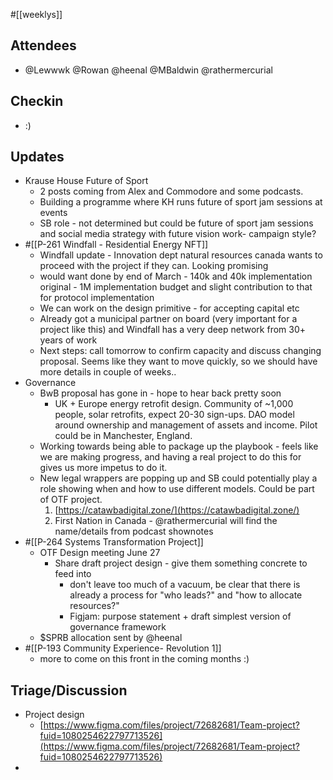 #[[weeklys]] 
## Attendees
- @Lewwwk @Rowan  @heenal @MBaldwin @rathermercurial 

## Checkin
- :)

## Updates
- Krause House Future of Sport 
	- 2 posts coming from Alex and Commodore and some podcasts. 
	- Building a programme where KH runs future of sport jam sessions at events  
	- SB role - not determined but could be future of sport jam sessions and social media strategy with future vision work- campaign style? 
- #[[P-261 Windfall - Residential Energy NFT]] 
	- Windfall update - Innovation dept natural resources canada wants to proceed with the project if they can. Looking promising 
	- would want done by end of March - 140k and 40k implementation original - 1M implementation budget and slight contribution to that for protocol implementation 
	- We can work on the design primitive - for accepting capital etc
	- Already got a municipal partner on board (very important for a project like this) and Windfall has a very deep network from 30+ years of work
	- Next steps: call tomorrow to confirm capacity and discuss changing proposal. Seems like they want to move quickly, so we should have more details in couple of weeks..
- Governance
	- BwB proposal has gone in - hope to hear back pretty soon
		- UK + Europe energy retrofit design. Community of ~1,000 people, solar retrofits, expect 20-30 sign-ups. DAO model around ownership and management of assets and income. Pilot could be in Manchester, England.
	- Working towards being able to package up the playbook - feels like we are making progress, and having a real project to do this for gives us more impetus to do it.
	- New legal wrappers are popping up and SB could potentially play a role showing when and how to use different models. Could be part of OTF project.
		1. [https://catawbadigital.zone/](https://catawbadigital.zone/) 
		2. First Nation in Canada - @rathermercurial will find the name/details from podcast shownotes
- #[[P-264 Systems Transformation Project]] 
	- OTF Design meeting June 27 
		- Share draft project design - give them something concrete to feed into
			- don't leave too much of a vacuum, be clear that there is already a process for "who leads?" and "how to allocate resources?"
			- Figjam: purpose statement + draft simplest version of governance framework 
	- $SPRB allocation sent by @heenal 
- #[[P-193 Community Experience- Revolution 1]]
	- more to come on this front in the coming months :)



## Triage/Discussion 
- Project design 
	- [https://www.figma.com/files/project/72682681/Team-project?fuid=1080254622797713526](https://www.figma.com/files/project/72682681/Team-project?fuid=1080254622797713526) 
- 

